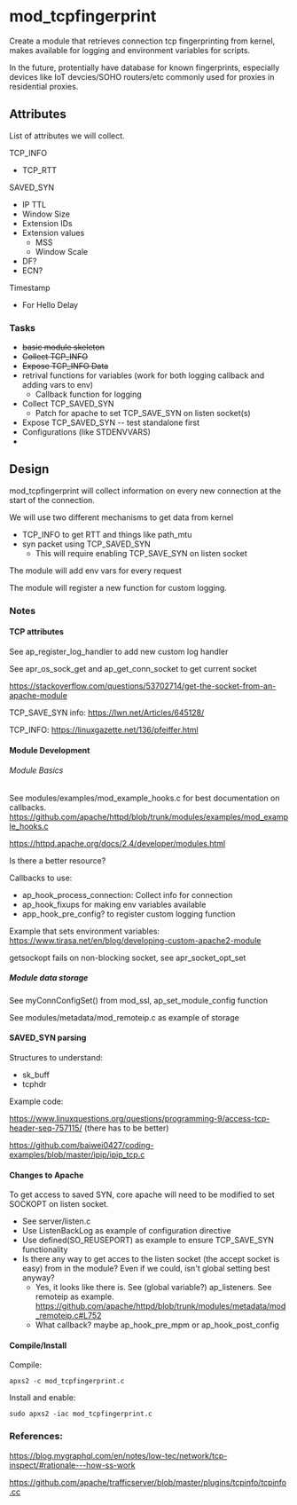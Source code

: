 # mod_tcpfingerprint
Create a module that retrieves connection tcp fingerprinting from kernel, makes available for logging and environment variables for scripts.

In the future, protentially have database for known fingerprints, especially devices like IoT devcies/SOHO routers/etc commonly used for proxies in residential proxies.

## Attributes

List of attributes we will collect.

TCP_INFO
 - TCP_RTT

SAVED_SYN
 - IP TTL
 - Window Size
 - Extension IDs
 - Extension values
   - MSS
   - Window Scale
 - DF?
 - ECN?

Timestamp
 - For Hello Delay

### Tasks

 - ~~basic module skeleton~~
 - ~~Collect TCP_INFO~~
 - ~~Expose TCP_INFO Data~~
 - retrival functions for variables (work for both logging callback and adding vars to env)
   - Callback function for logging
 - Collect TCP_SAVED_SYN
   - Patch for apache to set TCP_SAVE_SYN on listen socket(s)
 - Expose TCP_SAVED_SYN -- test standalone first
 - Configurations (like STDENVVARS)
 - 

## Design

mod_tcpfingerprint will collect information on every new connection at the start of the connection.

We will use two different mechanisms to get data from kernel
 - TCP_INFO to get RTT and things like path_mtu
 - syn packet using TCP_SAVED_SYN
   - This will require enabling TCP_SAVE_SYN on listen socket

The module will add env vars for every request

The module will register a new function for custom logging.

### Notes

#### TCP attributes

See ap_register_log_handler to add new custom log handler

See apr_os_sock_get and ap_get_conn_socket to get current socket 

https://stackoverflow.com/questions/53702714/get-the-socket-from-an-apache-module

TCP_SAVE_SYN info: https://lwn.net/Articles/645128/

TCP_INFO: https://linuxgazette.net/136/pfeiffer.html

#### Module Development

###### Module Basics ######
See modules/examples/mod_example_hooks.c for best documentation on callbacks. https://github.com/apache/httpd/blob/trunk/modules/examples/mod_example_hooks.c

https://httpd.apache.org/docs/2.4/developer/modules.html

Is there a better resource?

Callbacks to use:
 - ap_hook_process_connection: Collect info for connection
 - ap_hook_fixups for making env variables available
 - app_hook_pre_config? to register custom logging function

Example that sets environment variables: https://www.tirasa.net/en/blog/developing-custom-apache2-module

getsockopt fails on non-blocking socket, see apr_socket_opt_set

##### Module data storage #####

See myConnConfigSet() from mod_ssl, ap_set_module_config function

See modules/metadata/mod_remoteip.c as example of storage

#### SAVED_SYN parsing

Structures to understand:
 - sk_buff
 - tcphdr

Example code: 

https://www.linuxquestions.org/questions/programming-9/access-tcp-header-seq-757115/ (there has to be better)

https://github.com/baiwei0427/coding-examples/blob/master/ipip/ipip_tcp.c

#### Changes to Apache

To get access to saved SYN, core apache will need to be modified to set SOCKOPT on listen socket.
 - See server/listen.c
 - Use ListenBackLog as example of configuration directive
 - Use defined(SO_REUSEPORT) as example to ensure TCP_SAVE_SYN functionality
 - Is there any way to get acces to the listen socket (the accept socket is easy) from in the module? Even if we could, isn't global setting best anyway?
   - Yes, it looks like there is. See (global variable?) ‎ap_listeners‎. See remoteip as example. https://github.com/apache/httpd/blob/trunk/modules/metadata/mod_remoteip.c#L752
   - What callback? maybe ap_hook_pre_mpm or ap_hook_post_config
     
 

#### Compile/Install

Compile:
```
apxs2 -c mod_tcpfingerprint.c
```

Install and enable:
```
sudo apxs2 -iac mod_tcpfingerprint.c
```

### References:

https://blog.mygraphql.com/en/notes/low-tec/network/tcp-inspect/#rationale---how-ss-work

https://github.com/apache/trafficserver/blob/master/plugins/tcpinfo/tcpinfo.cc

